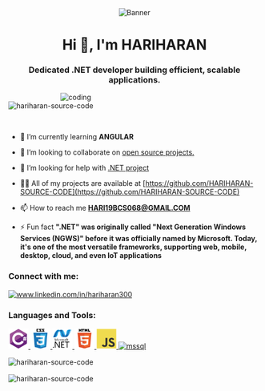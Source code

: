 <!-- MASTER BANNER SECTION -->
<div align="center">
  <img src="https://i.imgur.com/m1wXjqw.png" alt="Banner" />
</div>

<h1 align="center">Hi 👋, I'm HARIHARAN</h1>
<h3 align="center">Dedicated .NET developer building efficient, scalable applications.</h3>
<img align="right" alt="coding" width="400" src="https://i.pinimg.com/originals/81/17/8b/81178b47a8598f0c81c4799f2cdd4057.gif"/>

<p align="left"> 
  <img src="https://komarev.com/ghpvc/?username=hariharan-source-code&label=Profile%20views&color=0e75b6&style=flat" alt="hariharan-source-code" /> 
</p>

<p align="left"> 
  <a href="https://twitter.com/" target="blank">
    <img src="https://img.shields.io/twitter/follow/?logo=twitter&style=for-the-badge" alt="" />
  </a> 
</p>

- 🌱 I’m currently learning **ANGULAR**

- 👯 I’m looking to collaborate on [open source projects.](https://github.com/HARIHARAN-SOURCE-CODE/Gmail_Registeration_Repo)

- 🤝 I’m looking for help with [.NET project](https://github.com/HARIHARAN-SOURCE-CODE/CRUD-ASP.NETCORE-MVC)

- 👨‍💻 All of my projects are available at [https://github.com/HARIHARAN-SOURCE-CODE](https://github.com/HARIHARAN-SOURCE-CODE)

- 📫 How to reach me **HARI19BCS068@GMAIL.COM**

- ⚡ Fun fact **".NET" was originally called "Next Generation Windows Services (NGWS)" before it was officially named by Microsoft. Today, it's one of the most versatile frameworks, supporting web, mobile, desktop, cloud, and even IoT applications**

<h3 align="left">Connect with me:</h3>
<p align="left">
  <a href="https://linkedin.com/in/www.linkedin.com/in/hariharan300" target="blank">
    <img align="center" src="https://raw.githubusercontent.com/rahuldkjain/github-profile-readme-generator/master/src/images/icons/Social/linked-in-alt.svg" alt="www.linkedin.com/in/hariharan300" height="30" width="40" />
  </a>
</p>

<h3 align="left">Languages and Tools:</h3>
<p align="left">
  <a href="https://www.w3schools.com/cs/" target="_blank" rel="noreferrer">
    <img src="https://raw.githubusercontent.com/devicons/devicon/master/icons/csharp/csharp-original.svg" alt="csharp" width="40" height="40"/>
  </a> 
  <a href="https://www.w3schools.com/css/" target="_blank" rel="noreferrer">
    <img src="https://raw.githubusercontent.com/devicons/devicon/master/icons/css3/css3-original-wordmark.svg" alt="css3" width="40" height="40"/>
  </a> 
  <a href="https://dotnet.microsoft.com/" target="_blank" rel="noreferrer">
    <img src="https://raw.githubusercontent.com/devicons/devicon/master/icons/dot-net/dot-net-original-wordmark.svg" alt="dotnet" width="40" height="40"/>
  </a> 
  <a href="https://www.w3.org/html/" target="_blank" rel="noreferrer">
    <img src="https://raw.githubusercontent.com/devicons/devicon/master/icons/html5/html5-original-wordmark.svg" alt="html5" width="40" height="40"/>
  </a> 
  <a href="https://developer.mozilla.org/en-US/docs/Web/JavaScript" target="_blank" rel="noreferrer">
    <img src="https://raw.githubusercontent.com/devicons/devicon/master/icons/javascript/javascript-original.svg" alt="javascript" width="40" height="40"/>
  </a> 
  <a href="https://www.microsoft.com/en-us/sql-server" target="_blank" rel="noreferrer">
    <img src="https://www.svgrepo.com/show/303229/microsoft-sql-server-logo.svg" alt="mssql" width="40" height="40"/>
  </a> 
</p>

<p>
  <img align="center" src="https://github-readme-stats.vercel.app/api/top-langs?username=hariharan-source-code&show_icons=true&locale=en&layout=compact" alt="hariharan-source-code" />
</p>

<p>
  <img align="center" src="https://github-readme-streak-stats.herokuapp.com/?user=hariharan-source-code&" alt="hariharan-source-code" />
</p>
